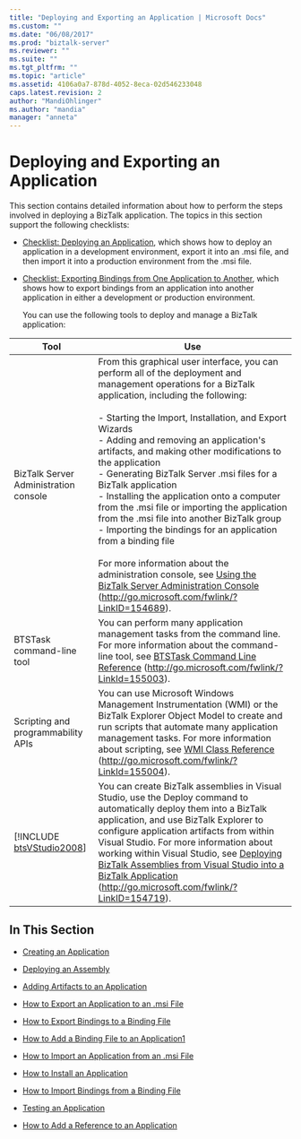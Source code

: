 ```yaml
---
title: "Deploying and Exporting an Application | Microsoft Docs"
ms.custom: ""
ms.date: "06/08/2017"
ms.prod: "biztalk-server"
ms.reviewer: ""
ms.suite: ""
ms.tgt_pltfrm: ""
ms.topic: "article"
ms.assetid: 4106a0a7-878d-4052-8eca-02d546233048
caps.latest.revision: 2
author: "MandiOhlinger"
ms.author: "mandia"
manager: "anneta"
---
```

# Deploying and Exporting an Application
This section contains detailed information about how to perform the steps involved in deploying a BizTalk application. The topics in this section support the following checklists:  
  
- [Checklist: Deploying an Application](../technical-guides/checklist-deploying-an-application.md), which shows how to deploy an application in a development environment, export it into an .msi file, and then import it into a production environment from the .msi file.  
  
- [Checklist: Exporting Bindings from One Application to Another](../technical-guides/checklist-exporting-bindings-from-one-application-to-another.md), which shows how to export bindings from an application into another application in either a development or production environment.  
  
  You can use the following tools to deploy and manage a BizTalk application:  
  
|                             Tool                              |                                                                                                                                                                                                                                                                                                                                                                                                                                 Use                                                                                                                                                                                                                                                                                                                                                                                                                                  |
|---------------------------------------------------------------|----------------------------------------------------------------------------------------------------------------------------------------------------------------------------------------------------------------------------------------------------------------------------------------------------------------------------------------------------------------------------------------------------------------------------------------------------------------------------------------------------------------------------------------------------------------------------------------------------------------------------------------------------------------------------------------------------------------------------------------------------------------------------------------------------------------------------------------------------------------------|
|             BizTalk Server Administration console             | From this graphical user interface, you can perform all of the deployment and management operations for a BizTalk application, including the following:<br /><br /> -   Starting the Import, Installation, and Export Wizards<br />-   Adding and removing an application's artifacts, and making other modifications to the application<br />-   Generating BizTalk Server .msi files for a BizTalk application<br />-   Installing the application onto a computer from the .msi file or importing the application from the .msi file into another BizTalk group<br />-   Importing the bindings for an application from a binding file<br /><br /> For more information about the administration console, see [Using the BizTalk Server Administration Console](http://go.microsoft.com/fwlink/?LinkID=154689) (<http://go.microsoft.com/fwlink/?LinkID=154689>). |
|                   BTSTask command-line tool                   |                                                                                                                                                                                                                                                                                                  You can perform many application management tasks from the command line. For more information about the command-line tool, see [BTSTask Command Line Reference](http://go.microsoft.com/fwlink/?LinkId=155003) (<http://go.microsoft.com/fwlink/?LinkId=155003>).                                                                                                                                                                                                                                                                                                   |
|              Scripting and programmability APIs               |                                                                                                                                                                                                                                                           You can use Microsoft Windows Management Instrumentation (WMI) or the BizTalk Explorer Object Model to create and run scripts that automate many application management tasks. For more information about scripting, see [WMI Class Reference](http://go.microsoft.com/fwlink/?LinkId=155004) (<http://go.microsoft.com/fwlink/?LinkId=155004>).                                                                                                                                                                                                                                                           |
| [!INCLUDE [btsVStudio2008](../includes/btsvstudio2008-md.md)] |                                                                                                                                                                                                You can create BizTalk assemblies in Visual Studio, use the Deploy command to automatically deploy them into a BizTalk application, and use BizTalk Explorer to configure application artifacts from within Visual Studio. For more information about working within Visual Studio, see [Deploying BizTalk Assemblies from Visual Studio into a BizTalk Application](http://go.microsoft.com/fwlink/?LinkID=154719) (<http://go.microsoft.com/fwlink/?LinkID=154719>).                                                                                                                                                                                                |
  
## In This Section  
  
-   [Creating an Application](../technical-guides/creating-an-application.md)  
  
-   [Deploying an Assembly](../technical-guides/deploying-an-assembly.md)  
  
-   [Adding Artifacts to an Application](../technical-guides/adding-artifacts-to-an-application.md)  
  
-   [How to Export an Application to an .msi File](../technical-guides/how-to-export-an-application-to-an-msi-file.md)  
  
-   [How to Export Bindings to a Binding File](../technical-guides/how-to-export-bindings-to-a-binding-file.md)  
  
-   [How to Add a Binding File to an Application1](../technical-guides/how-to-add-a-binding-file-to-an-application1.md)  
  
-   [How to Import an Application from an .msi File](../technical-guides/how-to-import-an-application-from-an-msi-file.md)  
  
-   [How to Install an Application](../technical-guides/how-to-install-an-application.md)  
  
-   [How to Import Bindings from a Binding File](../technical-guides/how-to-import-bindings-from-a-binding-file.md)  
  
-   [Testing an Application](../technical-guides/testing-an-application.md)  
  
-   [How to Add a Reference to an Application](../technical-guides/how-to-add-a-reference-to-an-application.md)